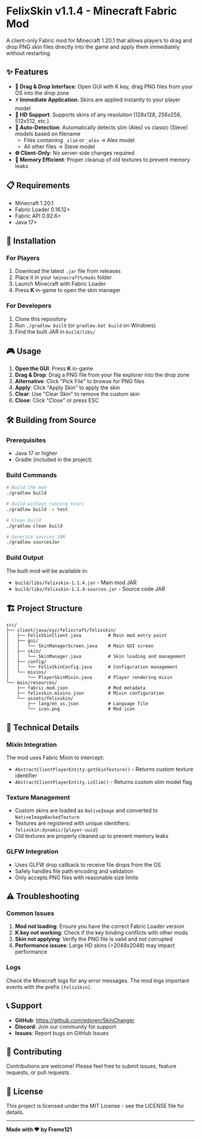 # FelixSkin v1.1.4 - Minecraft Fabric Mod

A client-only Fabric mod for Minecraft 1.20.1 that allows players to drag and drop PNG skin files directly into the game and apply them immediately without restarting.

## ✨ Features

- **🎯 Drag & Drop Interface**: Open GUI with K key, drag PNG files from your OS into the drop zone
- **⚡ Immediate Application**: Skins are applied instantly to your player model
- **🎨 HD Support**: Supports skins of any resolution (128x128, 256x256, 512x512, etc.)
- **🤖 Auto-Detection**: Automatically detects slim (Alex) vs classic (Steve) models based on filename
  - Files containing `_slim` or `_alex` → Alex model
  - All other files → Steve model
- **🌐 Client-Only**: No server-side changes required
- **💾 Memory Efficient**: Proper cleanup of old textures to prevent memory leaks

## 📋 Requirements

- Minecraft 1.20.1
- Fabric Loader 0.16.12+
- Fabric API 0.92.6+
- Java 17+

## 🚀 Installation

### For Players

1. Download the latest `.jar` file from releases
2. Place it in your `%minecraft%/mods` folder
3. Launch Minecraft with Fabric Loader
4. Press **K** in-game to open the skin manager

### For Developers

1. Clone this repository
2. Run `./gradlew build` (or `gradlew.bat build` on Windows)
3. Find the built JAR in `build/libs/`

## 🎮 Usage

1. **Open the GUI**: Press **K** in-game
2. **Drag & Drop**: Drag a PNG file from your file explorer into the drop zone
3. **Alternative**: Click "Pick File" to browse for PNG files
4. **Apply**: Click "Apply Skin" to apply the skin
5. **Clear**: Use "Clear Skin" to remove the custom skin
6. **Close**: Click "Close" or press ESC

## 🛠️ Building from Source

### Prerequisites

- Java 17 or higher
- Gradle (included in the project)

### Build Commands

```bash
# Build the mod
./gradlew build

# Build without running tests
./gradlew build -x test

# Clean build
./gradlew clean build

# Generate sources JAR
./gradlew sourcesJar
```

### Build Output

The built mod will be available in:
- `build/libs/felixskin-1.1.4.jar` - Main mod JAR
- `build/libs/felixskin-1.1.4-sources.jar` - Source code JAR

## 🏗️ Project Structure

```
src/
├── client/java/xyz/felixcraft/felixskin/
│   ├── FelixSkinClient.java          # Main mod entry point
│   ├── gui/
│   │   └── SkinManagerScreen.java    # Main GUI screen
│   ├── skin/
│   │   └── SkinManager.java          # Skin loading and management
│   ├── config/
│   │   └── FelixSkinConfig.java      # Configuration management
│   └── mixins/
│       └── PlayerSkinMixin.java      # Player rendering mixin
└── main/resources/
    ├── fabric.mod.json               # Mod metadata
    ├── felixskin.mixins.json         # Mixin configuration
    └── assets/felixskin/
        ├── lang/en_us.json           # Language file
        └── icon.png                  # Mod icon
```

## 🔧 Technical Details

### Mixin Integration

The mod uses Fabric Mixin to intercept:
- `AbstractClientPlayerEntity.getSkinTexture()` - Returns custom texture identifier
- `AbstractClientPlayerEntity.isSlim()` - Returns custom slim model flag

### Texture Management

- Custom skins are loaded as `NativeImage` and converted to `NativeImageBackedTexture`
- Textures are registered with unique identifiers: `felixskin:dynamic/{player-uuid}`
- Old textures are properly cleaned up to prevent memory leaks

### GLFW Integration

- Uses GLFW drop callback to receive file drops from the OS
- Safely handles file path encoding and validation
- Only accepts PNG files with reasonable size limits

## ⚠️ Troubleshooting

### Common Issues

1. **Mod not loading**: Ensure you have the correct Fabric Loader version
2. **K key not working**: Check if the key binding conflicts with other mods
3. **Skin not applying**: Verify the PNG file is valid and not corrupted
4. **Performance issues**: Large HD skins (>2048x2048) may impact performance

### Logs

Check the Minecraft logs for any error messages. The mod logs important events with the prefix `[FelixSkin]`.

## 📞 Support

- **GitHub**: https://github.com/edoren/SkinChanger
- **Discord**: Join our community for support
- **Issues**: Report bugs on GitHub Issues

## 🤝 Contributing

Contributions are welcome! Please feel free to submit issues, feature requests, or pull requests.

## 📄 License

This project is licensed under the MIT License - see the LICENSE file for details.

---

**Made with ❤️ by Frame121**